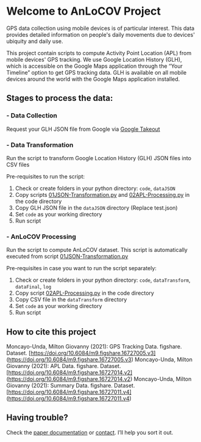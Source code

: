 # Welcome to AnLoCOV Project

GPS data collection using mobile devices is of particular interest. This data provides detailed information on people's daily movements due to devices' ubiquity and daily use. 

This project contain scripts to compute Activity Point Location (APL) from mobile devices' GPS tracking. We use Google Location History (GLH), which is accessible on the Google Maps application through the “Your Timeline” option to get GPS tracking data. GLH is available on all mobile devices around the world with the Google Maps application installed. 

## Stages to process the data:

### - Data Collection

Request your GLH JSON file from Google via [Google Takeout](https://takeout.google.com/)

### - Data Transformation

Run the script to transform Google Location History (GLH) JSON files into CSV files

Pre-requisites to run the script:
   1. Check or create folders in your python directory: `code`, `dataJSON`
   2. Copy scripts [01JSON-Transformation.py](https://github.com/GmoncayoCodes/ActivityPointLocationGenerator/blob/main/code/01JSON-Transformation.py) and [02APL-Processing.py](https://github.com/GmoncayoCodes/ActivityPointLocationGenerator/blob/main/code/02APL-Processing.py) in the code directory
   3. Copy GLH JSON file in the `dataJSON` directory (Replace test.json) 
   4. Set `code` as your working directory
   5. Run script

### - AnLoCOV Processing

Run the script to compute AnLoCOV dataset. This script is automatically executed from script [01JSON-Transformation.py](https://github.com/GmoncayoCodes/ActivityPointLocationGenerator/blob/main/code/01JSON-Transformation.py)

Pre-requisites in case you want to run the script separately: 
   1. Check or create folders in your python directory: `code`, `dataTransform`, `dataFinal`, `log` 
   2. Copy script [02APL-Processing.py](https://github.com/GmoncayoCodes/ActivityPointLocationGenerator/blob/main/code/02APL-Processing.py) in the code directory
   3. Copy CSV file in the `dataTransform` directory
   4. Set `code` as your working directory
   5. Run script

## How to cite this project

Moncayo-Unda, Milton Giovanny (2021): GPS Tracking Data. figshare. Dataset. [https://doi.org/10.6084/m9.figshare.16727005.v3] (https://doi.org/10.6084/m9.figshare.16727005.v3)
Moncayo-Unda, Milton Giovanny (2021): APL Data. figshare. Dataset. [https://doi.org/10.6084/m9.figshare.16727014.v2] (https://doi.org/10.6084/m9.figshare.16727014.v2)
Moncayo-Unda, Milton Giovanny (2021): Summary Data. figshare. Dataset. [https://doi.org/10.6084/m9.figshare.16727011.v4] (https://doi.org/10.6084/m9.figshare.16727011.v4)

## Having trouble?

Check the [paper documentation](https://docs.github.com/categories/github-pages-basics/) or [contact](mailto:mmoncayo@uce.edu.ec). I’ll help you sort it out.
